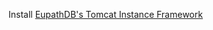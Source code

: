 Install [EupathDB's Tomcat Instance Framework](https://github.com/EuPathDB/tomcat-instance-framework)
